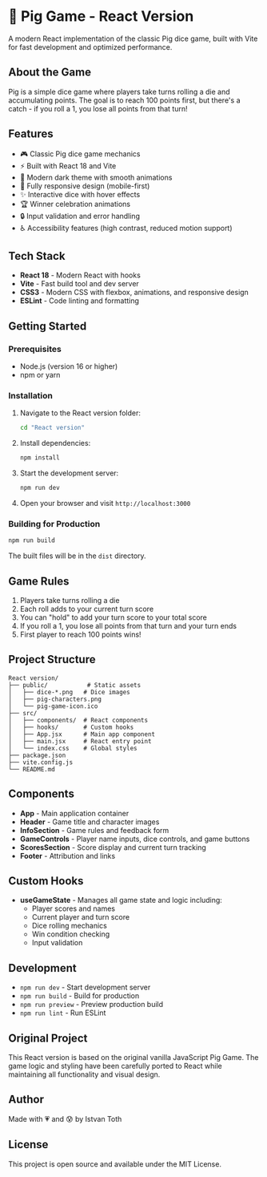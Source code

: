 # 🐖 Pig Game - React Version

A modern React implementation of the classic Pig dice game, built with Vite for fast development and optimized performance.

## About the Game

Pig is a simple dice game where players take turns rolling a die and accumulating points. The goal is to reach 100 points first, but there's a catch - if you roll a 1, you lose all points from that turn!

## Features

- 🎮 Classic Pig dice game mechanics
- ⚡ Built with React 18 and Vite
- 🎨 Modern dark theme with smooth animations
- 📱 Fully responsive design (mobile-first)
- ✨ Interactive dice with hover effects
- 🏆 Winner celebration animations
- 🔒 Input validation and error handling
- ♿ Accessibility features (high contrast, reduced motion support)

## Tech Stack

- **React 18** - Modern React with hooks
- **Vite** - Fast build tool and dev server
- **CSS3** - Modern CSS with flexbox, animations, and responsive design
- **ESLint** - Code linting and formatting

## Getting Started

### Prerequisites

- Node.js (version 16 or higher)
- npm or yarn

### Installation

1. Navigate to the React version folder:
   ```bash
   cd "React version"
   ```

2. Install dependencies:
   ```bash
   npm install
   ```

3. Start the development server:
   ```bash
   npm run dev
   ```

4. Open your browser and visit `http://localhost:3000`

### Building for Production

```bash
npm run build
```

The built files will be in the `dist` directory.

## Game Rules

1. Players take turns rolling a die
2. Each roll adds to your current turn score
3. You can "hold" to add your turn score to your total score
4. If you roll a 1, you lose all points from that turn and your turn ends
5. First player to reach 100 points wins!

## Project Structure

```
React version/
├── public/           # Static assets
│   ├── dice-*.png   # Dice images
│   ├── pig-characters.png
│   └── pig-game-icon.ico
├── src/
│   ├── components/  # React components
│   ├── hooks/       # Custom hooks
│   ├── App.jsx      # Main app component
│   ├── main.jsx     # React entry point
│   └── index.css    # Global styles
├── package.json
├── vite.config.js
└── README.md
```

## Components

- **App** - Main application container
- **Header** - Game title and character images
- **InfoSection** - Game rules and feedback form
- **GameControls** - Player name inputs, dice controls, and game buttons
- **ScoresSection** - Score display and current turn tracking
- **Footer** - Attribution and links

## Custom Hooks

- **useGameState** - Manages all game state and logic including:
  - Player scores and names
  - Current player and turn score
  - Dice rolling mechanics
  - Win condition checking
  - Input validation

## Development

- `npm run dev` - Start development server
- `npm run build` - Build for production
- `npm run preview` - Preview production build
- `npm run lint` - Run ESLint

## Original Project

This React version is based on the original vanilla JavaScript Pig Game. The game logic and styling have been carefully ported to React while maintaining all functionality and visual design.

## Author

Made with 💗 and 😰 by Istvan Toth

## License

This project is open source and available under the MIT License.